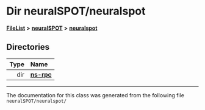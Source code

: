 

# Dir neuralSPOT/neuralspot



[**FileList**](files.md) **>** [**neuralSPOT**](dir_75594cce7c7773aa3cb253214bf56510.md) **>** [**neuralspot**](dir_b737d82f35ec218ac5a7ef4105db9c0e.md)














## Directories

| Type | Name |
| ---: | :--- |
| dir | [**ns-rpc**](dir_e7349e64d3511848a99e2d9321b8e9b2.md) <br> |

























































------------------------------
The documentation for this class was generated from the following file `neuralSPOT/neuralspot/`

